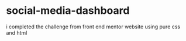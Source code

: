 # social-media-dashboard
i completed the challenge from front end mentor website using pure css and html 
